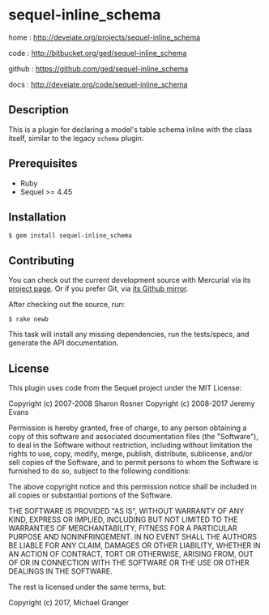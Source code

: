 # sequel-inline_schema

home
: http://deveiate.org/projects/sequel-inline_schema

code
: http://bitbucket.org/ged/sequel-inline_schema

github
: https://github.com/ged/sequel-inline_schema

docs
: http://deveiate.org/code/sequel-inline_schema


## Description

This is a plugin for declaring a model's table schema inline with the class
itself, similar to the legacy `schema` plugin.


## Prerequisites

* Ruby
* Sequel >= 4.45


## Installation

    $ gem install sequel-inline_schema


## Contributing

You can check out the current development source with Mercurial via its
[project page][bitbucket]. Or if you prefer Git, via [its Github
mirror][github].

After checking out the source, run:

    $ rake newb

This task will install any missing dependencies, run the tests/specs,
and generate the API documentation.


## License

This plugin uses code from the Sequel project under the MIT License:

Copyright (c) 2007-2008 Sharon Rosner
Copyright (c) 2008-2017 Jeremy Evans

Permission is hereby granted, free of charge, to any person obtaining a copy
of this software and associated documentation files (the "Software"), to
deal in the Software without restriction, including without limitation the
rights to use, copy, modify, merge, publish, distribute, sublicense, and/or
sell copies of the Software, and to permit persons to whom the Software is
furnished to do so, subject to the following conditions:
  
The above copyright notice and this permission notice shall be included in
all copies or substantial portions of the Software.
   
THE SOFTWARE IS PROVIDED "AS IS", WITHOUT WARRANTY OF ANY KIND, EXPRESS OR
IMPLIED, INCLUDING BUT NOT LIMITED TO THE WARRANTIES OF MERCHANTABILITY,
FITNESS FOR A PARTICULAR PURPOSE AND NONINFRINGEMENT. IN NO EVENT SHALL
THE AUTHORS BE LIABLE FOR ANY CLAIM, DAMAGES OR OTHER LIABILITY, WHETHER 
IN AN ACTION OF CONTRACT, TORT OR OTHERWISE, ARISING FROM, OUT OF OR IN
CONNECTION WITH THE SOFTWARE OR THE USE OR OTHER DEALINGS IN THE SOFTWARE.

The rest is licensed under the same terms, but:

Copyright (c) 2017, Michael Granger



[bitbucket]: http://bitbucket.org/ged/sequel-inline_schema
[github]: https://github.com/ged/sequel-inline_schema

